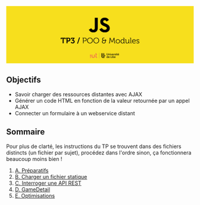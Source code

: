 <img src="images/readme/header.jpg">

## Objectifs
- Savoir charger des ressources distantes avec AJAX
- Générer un code HTML en fonction de la valeur retournée par un appel AJAX
- Connecter un formulaire à un webservice distant

## Sommaire
Pour plus de clarté, les instructions du TP se trouvent dans des fichiers distincts (un fichier par sujet), procédez dans l'ordre sinon, ça fonctionnera beaucoup moins bien !

1. [A. Préparatifs](A-preparatifs.md)
2. [B. Charger un fichier statique](B-fichier-statique.md)
3. [C. Interroger une API REST](C-api-rest.md)
4. [D. GameDetail](D-poo.md)
5. [E. Optimisations](E-poo-avancee.md)
